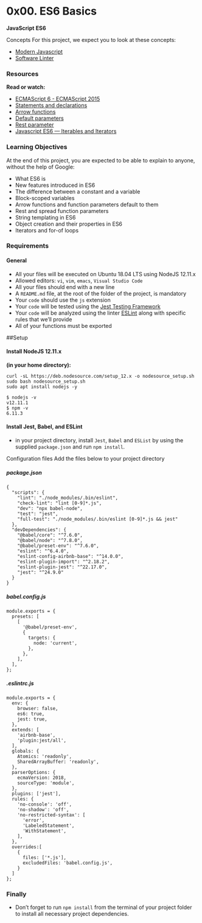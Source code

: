# 0x00. ES6 Basics

**JavaScript** **ES6**

Concepts
For this project, we expect you to look at these concepts:

 - [Modern Javascript](https://intranet.alxswe.com/concepts/541)
 - [Software Linter](https://intranet.alxswe.com/concepts/542)

### Resources
**Read or watch:**
 - [ECMAScript 6 - ECMAScript 2015](https://www.w3schools.com/js/js_es6.asp)
 - [Statements and declarations](https://developer.mozilla.org/en-US/docs/Web/JavaScript/Reference/Statements)
 - [Arrow functions](https://developer.mozilla.org/en-US/docs/Web/JavaScript/Reference/Functions/Arrow_functions)
 - [Default parameters](https://developer.mozilla.org/en-US/docs/Web/JavaScript/Reference/Functions/Default_parameters)
 - [Rest parameter](https://developer.mozilla.org/en-US/docs/Web/JavaScript/Reference/Functions/rest_parameters)
 - [Javascript ES6 — Iterables and Iterators](https://towardsdatascience.com/javascript-es6-iterables-and-iterators-de18b54f4d4)

### Learning Objectives
At the end of this project, you are expected to be able to explain to anyone, without the help of Google:

 - What ES6 is
 - New features introduced in ES6
 - The difference between a constant and a variable
 - Block-scoped variables
 - Arrow functions and function parameters default to them
 - Rest and spread function parameters
 - String templating in ES6
 - Object creation and their properties in ES6
 - Iterators and for-of loops

### Requirements
#### General
 - All your files will be executed on Ubuntu 18.04 LTS using NodeJS 12.11.x
 - Allowed editors: `vi`, `vim`, `emacs`, `Visual Studio Code`
 - All your files should end with a new line
 - A `README.md` file, at the root of the folder of the project, is mandatory
 - Your `code` should use the `js` extension
 - Your `code` will be tested using the [Jest Testing Framework](https://jestjs.io/)
 - Your `code` will be analyzed using the linter [ESLint](https://eslint.org/) along with specific rules that we’ll provide
 - All of your functions must be exported

##Setup
#### Install NodeJS 12.11.x
**(in your home directory):**

```
curl -sL https://deb.nodesource.com/setup_12.x -o nodesource_setup.sh
sudo bash nodesource_setup.sh
sudo apt install nodejs -y
```

```
$ nodejs -v
v12.11.1
$ npm -v
6.11.3
```

#### Install Jest, Babel, and ESLint
 - in your project directory, install `Jest`, `Babel` and `ESList` by using the supplied `package.json` and run `npm install`.

Configuration files
Add the files below to your project directory

##### package.json
```
{
  "scripts": {
    "lint": "./node_modules/.bin/eslint",
    "check-lint": "lint [0-9]*.js",
    "dev": "npx babel-node",
    "test": "jest",
    "full-test": "./node_modules/.bin/eslint [0-9]*.js && jest"
  },
  "devDependencies": {
    "@babel/core": "^7.6.0",
    "@babel/node": "^7.8.0",
    "@babel/preset-env": "^7.6.0",
    "eslint": "^6.4.0",
    "eslint-config-airbnb-base": "^14.0.0",
    "eslint-plugin-import": "^2.18.2",
    "eslint-plugin-jest": "^22.17.0",
    "jest": "^24.9.0"
  }
}
```

##### babel.config.js
```
module.exports = {
  presets: [
    [
      '@babel/preset-env',
      {
        targets: {
          node: 'current',
        },
      },
    ],
  ],
};
```

##### .eslintrc.js
```
module.exports = {
  env: {
    browser: false,
    es6: true,
    jest: true,
  },
  extends: [
    'airbnb-base',
    'plugin:jest/all',
  ],
  globals: {
    Atomics: 'readonly',
    SharedArrayBuffer: 'readonly',
  },
  parserOptions: {
    ecmaVersion: 2018,
    sourceType: 'module',
  },
  plugins: ['jest'],
  rules: {
    'no-console': 'off',
    'no-shadow': 'off',
    'no-restricted-syntax': [
      'error',
      'LabeledStatement',
      'WithStatement',
    ],
  },
  overrides:[
    {
      files: ['*.js'],
      excludedFiles: 'babel.config.js',
    }
  ]
};
```

### Finally
 - Don’t forget to run `npm install` from the terminal of your project folder to install all necessary project dependencies.

